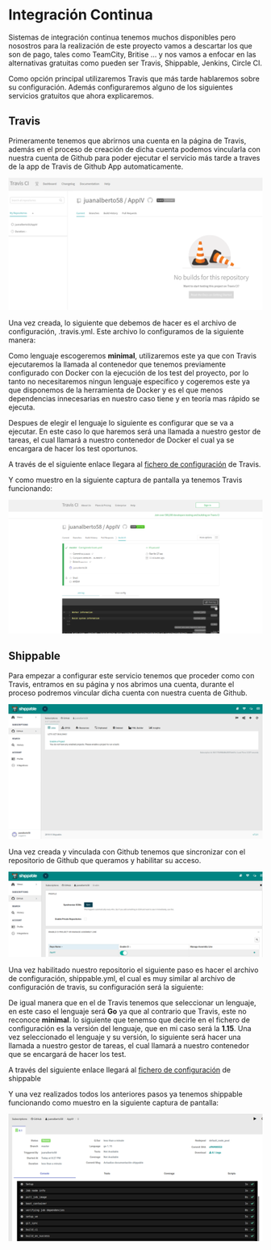 # Integración Continua

Sistemas de integración continua tenemos muchos disponibles pero nosostros para la realización de este proyecto vamos a descartar los que son de pago, tales como TeamCity, Britise ... y nos vamos a enfocar en las alternativas gratuitas como pueden ser Travis, Shippable, Jenkins, Circle CI.

Como opción principal utilizaremos Travis que más tarde hablaremos sobre su configuración. Además configuraremos alguno de los siguientes servicios gratuitos que ahora explicaremos.


## Travis

Primeramente tenemos que abrirnos una cuenta en la página de Travis, además en el proceso de creación de dicha cuenta podemos vincularla con nuestra cuenta de Github para poder ejecutar el servicio más tarde a traves de la app de Travis de Github App automaticamente.

![travis1](../image/travis1.png)

Una vez creada, lo siguiente que debemos de hacer es el archivo de configuración, .travis.yml. Este archivo lo configuramos de la siguiente manera:

Como lenguaje escogeremos **minimal**, utilizaremos este ya que con Travis ejecutaremos la llamada al contenedor que tenemos previamente configurado con Docker con la ejecución de los test del proyecto, por lo tanto no necesitaremos ningun lenguaje especifico y cogeremos este ya que disponemos de la herramienta de Docker y es el que menos dependencias innecesarias en nuestro caso tiene y en teoría mas rápido se ejecuta.

Despues de elegir el lenguaje lo siguiente es configurar que se va a ejecutar. En este caso lo que haremos será una llamada a nuestro gestor de tareas, el cual llamará a nuestro contenedor de Docker el cual ya se encargara de hacer los test oportunos.

A través de el siguiente enlace llegara al [fichero de configuración](https://github.com/juanalberto58/AppIV/blob/master/.travis.yml) de Travis.

Y como muestro en la siguiente captura de pantalla ya tenemos Travis funcionando:

![Travis-funcionando](../image/travis-funcionando.png)





## Shippable


Para empezar a configurar este servicio tenemos que proceder como con Travis, entramos en su página y nos abrimos una cuenta, durante el proceso podremos vincular dicha cuenta con nuestra cuenta de Github.

![Shippable](../image/shippable.png)

Una vez creada y vinculada con Github tenemos que sincronizar con el repositorio de Github que queramos y habilitar su acceso. 

![Shippable1](../image/shippable1.png)

Una vez habilitado nuestro repositorio el siguiente paso es hacer el archivo de configuración, shippable.yml, el cual es muy similar al archivo de configuración de travis, su configuración será la siguiente:

De igual manera que en el de Travis tenemos que seleccionar un lenguaje, en este caso el lenguaje será **Go** ya que al contrario que Travis, este no reconoce **minimal**. lo siguiente que tenemso que decirle en el fichero de configuración es la versión del lenguaje, que en mi caso será la **1.15**. Una vez seleccionado el lenguaje y su versión, lo siguiente será hacer una llamada a nuestro gestor de tareas, el cual llamará a nuestro contenedor que se encargará de hacer los test.

A través del siguiente enlace llegará al [fichero de configuración](https://github.com/juanalberto58/AppIV/blob/master/.shippable.yml) de shippable

Y una vez realizados todos los anteriores pasos ya tenemos shippable funcionando como muestro en la siguiente captura de pantalla:

![Shippable-funcionando](../image/func_shippable.png)
